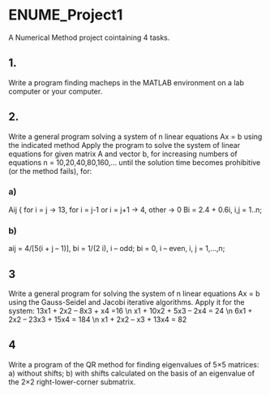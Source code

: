 # ENUME_Project1
A Numerical Method project cointaining 4 tasks.
## 1. 
Write a program finding macheps in the MATLAB environment on a lab computer or your
computer. 
## 2. 
Write a general program solving a system of n linear equations Ax = b using the indicated
method Apply the program to solve the system of linear equations for given matrix A and vector b, for increasing numbers
of equations n = 10,20,40,80,160,… until the solution time becomes prohibitive (or the
method fails), for:
### a) 
Aij { for i = j -> 13, for i = j-1 or i = j+1 -> 4, other -> 0
Bi = 2.4 + 0.6i, 
i,j = 1..n;
### b)
aij = 4/[5(i + j – 1)], bi = 1/(2 i), i – odd; bi = 0, i – even, i, j = 1,…,n;

## 3
Write a general program for solving the system of n linear equations Ax = b using the
Gauss-Seidel and Jacobi iterative algorithms. Apply it for the system:
13x1 + 2x2 – 8x3 + x4 =16 \n
x1 + 10x2 + 5x3 – 2x4 = 24 \n
6x1 + 2x2 – 23x3 + 15x4 = 184 \n
x1 + 2x2 – x3 + 13x4 = 82

## 4
Write a program of the QR method for finding eigenvalues of 5×5 matrices:
a) without shifts;
b) with shifts calculated on the basis of an eigenvalue of the 2×2 right-lower-corner
submatrix. 
